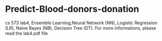 # Predict-Blood-donors-donation
cs 573 lab4, Ensemble Learning,Neural Network (NN), Logistic Regression (LR), Naive Bayes (NB), Decision Tree (DT).
For more informations, please read the lab4.pdf file
